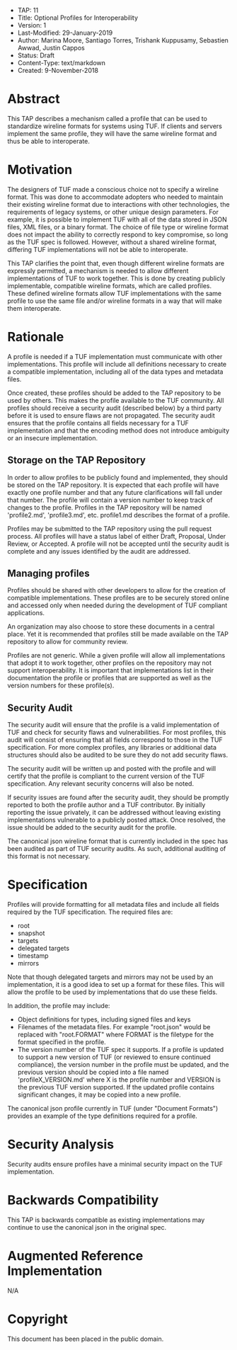 * TAP: 11
* Title: Optional Profiles for Interoperability
* Version: 1
* Last-Modified: 29-January-2019
* Author: Marina Moore, Santiago Torres, Trishank Kuppusamy, Sebastien Awwad, Justin Cappos
* Status: Draft
* Content-Type: text/markdown
* Created: 9-November-2018

# Abstract

This TAP describes a mechanism called a profile that can be used to  standardize wireline formats for systems using TUF. If clients and servers implement the same  profile, they will have the same wireline format and thus be able to interoperate.

# Motivation

The designers of TUF made a conscious choice not to specify a wireline format. This was done to accommodate adopters who needed to maintain their existing wireline format due to interactions with other technologies, the requirements of legacy systems, or other unique design parameters. For example, it is possible to implement TUF with all of the data stored in JSON files, XML files, or a binary format.  The choice of file type or wireline format does not impact the ability to correctly respond to key compromise, so long as the TUF spec is followed.  However, without a shared wireline format, differing TUF implementations will not be able to interoperate.

This TAP clarifies the point that, even though different wireline formats are expressly permitted, a mechanism is needed to allow different implementations of TUF to work together. This is done by creating publicly implementable, compatible wireline formats, which are called profiles. These defined wireline formats allow TUF implementations with the same profile to use the same file and/or wireline formats in a way that will make them interoperate.

# Rationale

A profile is needed if a TUF implementation must communicate with other implementations.  This profile will include all definitions necessary to create a compatible implementation, including all of the data types and metadata files.

Once created, these profiles should be added to the TAP repository to be used by others. This makes the profile available to the TUF community. All profiles should receive a security audit (described below) by a third party before it is used to ensure flaws are not propagated. The security audit ensures that the profile contains all fields necessary for a TUF implementation and that the encoding method does not introduce ambiguity or an insecure implementation.

## Storage on the TAP Repository

In order to allow profiles to be publicly found and implemented, they should be stored on the TAP repository. It is expected that each profile will have exactly one profile number and that any future clarifications will fall under that number. The profile will contain a version number to keep track of changes to the profile. Profiles in the TAP repository will be named 'profile2.md', 'profile3.md', etc. profile1.md describes the format of a profile.

Profiles may be submitted to the TAP repository using the pull request process. All profiles will have a status label of either Draft, Proposal, Under Review, or Accepted. A profile will not be accepted until the security audit is complete and any issues identified by the audit are addressed.

## Managing profiles

Profiles should be shared with other developers to allow for the creation of compatible implementations. These profiles are to be securely stored online and accessed only when needed during the development of TUF compliant applications.

An organization may also choose to store these documents in a central place. Yet it is recommended that profiles still be made available on the TAP repository to allow for community review.

Profiles are not generic. While a given profile will allow all implementations that adopt it to work together, other profiles on the repository may not support interoperability. It is important that implementations list in their documentation the profile or profiles that are supported as well as the version numbers for these profile(s).

## Security Audit

The security audit will ensure that the profile is a valid implementation of TUF and check for security flaws and vulnerabilities. For most profiles, this audit will consist of ensuring that all fields correspond to those in the TUF specification. For more complex profiles, any libraries or additional data structures should also be audited to be sure they do not add security flaws.

The security audit will be written up and posted with the profile and will certify that the profile is compliant to the current version of the TUF specification. Any relevant security concerns will also be noted.

If security issues are found after the security audit, they should be promptly reported to both the profile author and a TUF contributor. By initially reporting the issue privately, it can be addressed without leaving existing implementations vulnerable to a publicly posted attack. Once resolved, the issue should be added to the security audit for the profile.

The canonical json wireline format that is currently included in the spec has been audited as part of TUF security audits. As such, additional auditing of this format is not necessary.

# Specification

Profiles will provide formatting for all metadata files and include all fields required by the TUF specification. The required files are:
* root
* snapshot
* targets
* delegated targets
* timestamp
* mirrors

Note that though delegated targets and mirrors may not be used by an implementation, it is a good idea to set up a format for these files. This will allow the profile to be used by implementations that do use these fields.

In addition, the profile may include:
* Object definitions for types, including signed files and keys
* Filenames of the metadata files. For example "root.json" would be replaced with "root.FORMAT" where FORMAT is the filetype for the format specified in the profile.
* The version number of the TUF spec it supports. If a profile is updated to support a new version of TUF (or reviewed to ensure continued compliance), the version number in the profile must be updated, and the previous version should be copied into a file named 'profileX_VERSION.md' where X is the profile number and VERSION is the previous TUF version supported. If the updated profile contains significant changes, it may be copied into a new profile.

The canonical json profile currently in TUF (under "Document Formats") provides an example of the type definitions required for a profile.

# Security Analysis

Security audits ensure profiles have a minimal security impact on the TUF implementation.

# Backwards Compatibility

This TAP is backwards compatible as existing implementations may continue to use the canonical json in the original spec.

# Augmented Reference Implementation

N/A

# Copyright

This document has been placed in the public domain.
